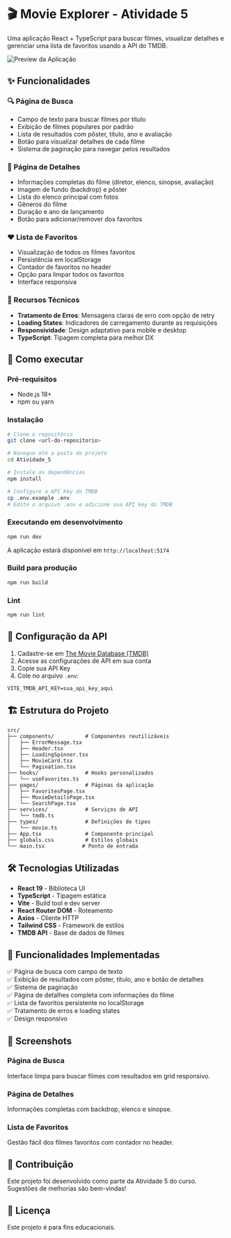 # 🎬 Movie Explorer - Atividade 5

Uma aplicação React + TypeScript para buscar filmes, visualizar detalhes e gerenciar uma lista de favoritos usando a API do TMDB.

![Preview da Aplicação](https://via.placeholder.com/800x400/1F2937/F3F4F6?text=Movie+Explorer+Preview)

## ✨ Funcionalidades

### 🔍 Página de Busca
- Campo de texto para buscar filmes por título
- Exibição de filmes populares por padrão
- Lista de resultados com pôster, título, ano e avaliação
- Botão para visualizar detalhes de cada filme
- Sistema de paginação para navegar pelos resultados

### 📱 Página de Detalhes
- Informações completas do filme (diretor, elenco, sinopse, avaliação)
- Imagem de fundo (backdrop) e pôster
- Lista do elenco principal com fotos
- Gêneros do filme
- Duração e ano de lançamento
- Botão para adicionar/remover dos favoritos

### ❤️ Lista de Favoritos
- Visualização de todos os filmes favoritos
- Persistência em localStorage
- Contador de favoritos no header
- Opção para limpar todos os favoritos
- Interface responsiva

### 🔧 Recursos Técnicos
- **Tratamento de Erros**: Mensagens claras de erro com opção de retry
- **Loading States**: Indicadores de carregamento durante as requisições
- **Responsividade**: Design adaptativo para mobile e desktop
- **TypeScript**: Tipagem completa para melhor DX

## 🚀 Como executar

### Pré-requisitos
- Node.js 18+ 
- npm ou yarn

### Instalação
```bash
# Clone o repositório
git clone <url-do-repositorio>

# Navegue até a pasta do projeto
cd Atividade_5

# Instale as dependências
npm install

# Configure a API Key do TMDB
cp .env.example .env
# Edite o arquivo .env e adicione sua API key do TMDB
```

### Executando em desenvolvimento
```bash
npm run dev
```
A aplicação estará disponível em `http://localhost:5174`

### Build para produção
```bash
npm run build
```

### Lint
```bash
npm run lint
```

## 🔑 Configuração da API

1. Cadastre-se em [The Movie Database (TMDB)](https://www.themoviedb.org/)
2. Acesse as configurações de API em sua conta
3. Copie sua API Key
4. Cole no arquivo `.env`:

```env
VITE_TMDB_API_KEY=sua_api_key_aqui
```

## 🏗️ Estrutura do Projeto

```
src/
├── components/          # Componentes reutilizáveis
│   ├── ErrorMessage.tsx
│   ├── Header.tsx
│   ├── LoadingSpinner.tsx
│   ├── MovieCard.tsx
│   └── Pagination.tsx
├── hooks/               # Hooks personalizados
│   └── useFavorites.ts
├── pages/               # Páginas da aplicação
│   ├── FavoritesPage.tsx
│   ├── MovieDetailsPage.tsx
│   └── SearchPage.tsx
├── services/            # Serviços de API
│   └── tmdb.ts
├── types/               # Definições de tipos
│   └── movie.ts
├── App.tsx              # Componente principal
├── globals.css          # Estilos globais
└── main.tsx            # Ponto de entrada
```

## 🛠️ Tecnologias Utilizadas

- **React 19** - Biblioteca UI
- **TypeScript** - Tipagem estática
- **Vite** - Build tool e dev server
- **React Router DOM** - Roteamento
- **Axios** - Cliente HTTP
- **Tailwind CSS** - Framework de estilos
- **TMDB API** - Base de dados de filmes

## 🎯 Funcionalidades Implementadas

✅ Página de busca com campo de texto  
✅ Exibição de resultados com pôster, título, ano e botão de detalhes  
✅ Sistema de paginação  
✅ Página de detalhes completa com informações do filme  
✅ Lista de favoritos persistente no localStorage  
✅ Tratamento de erros e loading states  
✅ Design responsivo  

## 📱 Screenshots

### Página de Busca
Interface limpa para buscar filmes com resultados em grid responsivo.

### Página de Detalhes
Informações completas com backdrop, elenco e sinopse.

### Lista de Favoritos
Gestão fácil dos filmes favoritos com contador no header.

## 🤝 Contribuição

Este projeto foi desenvolvido como parte da Atividade 5 do curso. Sugestões de melhorias são bem-vindas!

## 📄 Licença

Este projeto é para fins educacionais.
